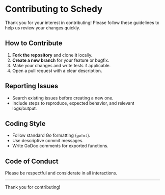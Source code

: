 # Contributing to Schedy

Thank you for your interest in contributing! Please follow these guidelines to help us review your changes quickly.

## How to Contribute

1. **Fork the repository** and clone it locally.
2. **Create a new branch** for your feature or bugfix.
3. Make your changes and write tests if applicable.
4. Open a pull request with a clear description.

## Reporting Issues

- Search existing issues before creating a new one.
- Include steps to reproduce, expected behavior, and relevant logs/output.

## Coding Style

- Follow standard Go formatting (`gofmt`).
- Use descriptive commit messages.
- Write GoDoc comments for exported functions.

## Code of Conduct

Please be respectful and considerate in all interactions.

---

Thank you for contributing!
